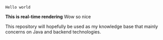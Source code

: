 `Hello world` 

**This is real-time rendering** Wow so nice 

This repository will hopefully be used as my knowledge base that mainly concerns on Java and backend technologies. 